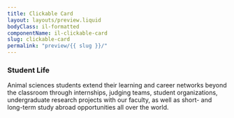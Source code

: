 ```yaml
---
title: Clickable Card
layout: layouts/preview.liquid
bodyClass: il-formatted
componentName: il-clickable-card
slug: clickable-card
permalink: "preview/{{ slug }}/"
---
```

<div class="template-information" data-name="default">
<h3 slot="header">Student Life</h3>
    <p>Animal sciences students extend their learning and career networks beyond
    the classroom through internships, judging teams, student organizations, undergraduate research
    projects with our faculty, as well as short- and long-term study abroad opportunities all over the world. </p>
</div>



